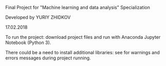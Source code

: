 Final Project for "Machine learning and data analysis" Specialization

Developed by YURIY ZHIDKOV

17.02.2018

To run the project: download project files and run with Anaconda Jupyter Notebook (Python 3).

There could be a need to install additional libraries: see for warnings and errors messages during project running.
